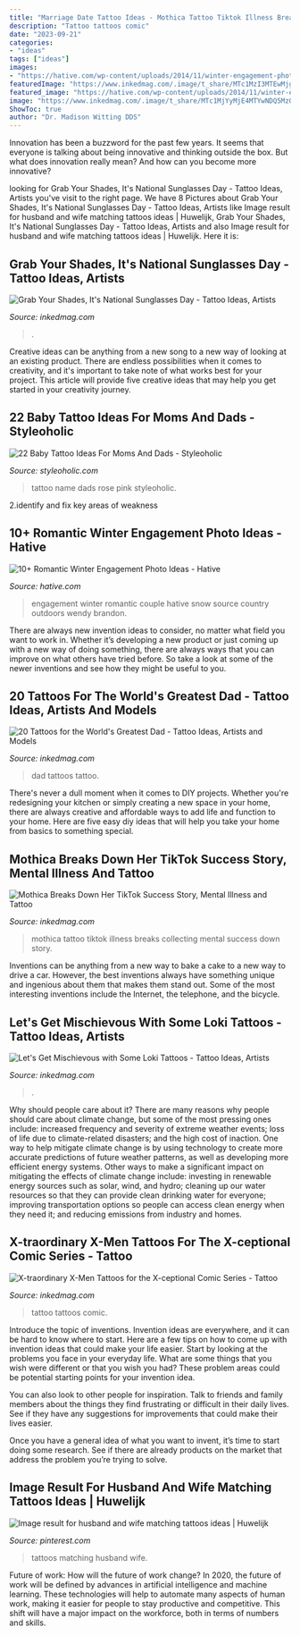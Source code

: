 ```yaml
---
title: "Marriage Date Tattoo Ideas - Mothica Tattoo Tiktok Illness Breaks Collecting Mental Success Down Story"
description: "Tattoo tattoos comic"
date: "2023-09-21"
categories:
- "ideas"
tags: ["ideas"]
images:
- "https://hative.com/wp-content/uploads/2014/11/winter-engagement-photo-ideas/13-winter-engagement-photo-ideas.jpg"
featuredImage: "https://www.inkedmag.com/.image/t_share/MTc1MzI3MTEwMjg0NDUzMTcx/new-project.png"
featured_image: "https://hative.com/wp-content/uploads/2014/11/winter-engagement-photo-ideas/13-winter-engagement-photo-ideas.jpg"
image: "https://www.inkedmag.com/.image/t_share/MTc1MjYyMjE4MTYwNDQ5MzQ4/mothica-fb.jpg"
ShowToc: true
author: "Dr. Madison Witting DDS"
---
```



Innovation has been a buzzword for the past few years. It seems that everyone is talking about being innovative and thinking outside the box. But what does innovation really mean? And how can you become more innovative?

	

		
looking for Grab Your Shades, It&#039;s National Sunglasses Day - Tattoo Ideas, Artists you've visit to the right page. We have 8 Pictures about Grab Your Shades, It&#039;s National Sunglasses Day - Tattoo Ideas, Artists like Image result for husband and wife matching tattoos ideas | Huwelijk, Grab Your Shades, It&#039;s National Sunglasses Day - Tattoo Ideas, Artists and also Image result for husband and wife matching tattoos ideas | Huwelijk. Here it is:
		
    
## Grab Your Shades, It&#039;s National Sunglasses Day - Tattoo Ideas, Artists

<img loading=lazy src="https://www.inkedmag.com/.image/t_share/MTczNDk4MjUyMjc1MDMzNDky/sunglasses-tatttoos-fb.jpg" onerror="this.onerror=null;this.src='https://tse1.mm.bing.net/th?id=OIP.dIMdTfx6MKmv9X5yBytTigHaD4&amp;pid=15.1';" alt="Grab Your Shades, It&#039;s National Sunglasses Day - Tattoo Ideas, Artists">

_Source: inkedmag.com_

>. 

	

Creative ideas can be anything from a new song to a new way of looking at an existing product. There are endless possibilities when it comes to creativity, and it's important to take note of what works best for your project. This article will provide five creative ideas that may help you get started in your creativity journey.

    
## 22 Baby Tattoo Ideas For Moms And Dads - Styleoholic

<img loading=lazy src="https://i.styleoholic.com/2017/01/Baby-name-tattoo-with-pink-rose.jpg" onerror="this.onerror=null;this.src='https://tse1.mm.bing.net/th?id=OIP.q9CFvyU7AQKNs2fJaUahpgHaJ4&amp;pid=15.1';" alt="22 Baby Tattoo Ideas For Moms And Dads - Styleoholic">

_Source: styleoholic.com_

>tattoo name dads rose pink styleoholic. 

	

2.identify and fix key areas of weakness 

    
## 10+ Romantic Winter Engagement Photo Ideas - Hative

<img loading=lazy src="https://hative.com/wp-content/uploads/2014/11/winter-engagement-photo-ideas/13-winter-engagement-photo-ideas.jpg" onerror="this.onerror=null;this.src='https://tse2.mm.bing.net/th?id=OIP.FjAmDECbjysfJG06-GnXeQHaLH&amp;pid=15.1';" alt="10+ Romantic Winter Engagement Photo Ideas - Hative">

_Source: hative.com_

>engagement winter romantic couple hative snow source country outdoors wendy brandon. 

	

There are always new invention ideas to consider, no matter what field you want to work in. Whether it’s developing a new product or just coming up with a new way of doing something, there are always ways that you can improve on what others have tried before. So take a look at some of the newer inventions and see how they might be useful to you.

    
## 20 Tattoos For The World&#039;s Greatest Dad - Tattoo Ideas, Artists And Models

<img loading=lazy src="https://www.inkedmag.com/.image/t_share/MTY0Nzc2NzIzMTA2MjQ0NTY0/dad-tattoos-fb.jpg" onerror="this.onerror=null;this.src='https://tse4.mm.bing.net/th?id=OIP.sFPODyQ8HBmpwSj_XRTalQHaD4&amp;pid=15.1';" alt="20 Tattoos for the World&#039;s Greatest Dad - Tattoo Ideas, Artists and Models">

_Source: inkedmag.com_

>dad tattoos tattoo. 

	

There's never a dull moment when it comes to DIY projects. Whether you're redesigning your kitchen or simply creating a new space in your home, there are always creative and affordable ways to add life and function to your home. Here are five easy diy ideas that will help you take your home from basics to something special.

    
## Mothica Breaks Down Her TikTok Success Story, Mental Illness And Tattoo

<img loading=lazy src="https://www.inkedmag.com/.image/t_share/MTc1MjYyMjE4MTYwNDQ5MzQ4/mothica-fb.jpg" onerror="this.onerror=null;this.src='https://tse4.mm.bing.net/th?id=OIP.x8FVz5DVrCE8gth2HoCYbgHaD4&amp;pid=15.1';" alt="Mothica Breaks Down Her TikTok Success Story, Mental Illness and Tattoo">

_Source: inkedmag.com_

>mothica tattoo tiktok illness breaks collecting mental success down story. 

	

Inventions can be anything from a new way to bake a cake to a new way to drive a car. However, the best inventions always have something unique and ingenious about them that makes them stand out. Some of the most interesting inventions include the Internet, the telephone, and the bicycle.

    
## Let&#039;s Get Mischievous With Some Loki Tattoos - Tattoo Ideas, Artists

<img loading=lazy src="https://www.inkedmag.com/.image/t_share/MTgyMDU0NzQyNzYxOTQwMDk5/loki.png" onerror="this.onerror=null;this.src='https://tse3.mm.bing.net/th?id=OIP.cgT38dvMTzrszZJfQbsAuAHaD4&amp;pid=15.1';" alt="Let&#039;s Get Mischievous with Some Loki Tattoos - Tattoo Ideas, Artists">

_Source: inkedmag.com_

>. 

	

Why should people care about it?
There are many reasons why people should care about climate change, but some of the most pressing ones include: increased frequency and severity of extreme weather events; loss of life due to climate-related disasters; and the high cost of inaction.
One way to help mitigate climate change is by using technology to create more accurate predictions of future weather patterns, as well as developing more efficient energy systems. Other ways to make a significant impact on mitigating the effects of climate change include: investing in renewable energy sources such as solar, wind, and hydro; cleaning up our water resources so that they can provide clean drinking water for everyone; improving transportation options so people can access clean energy when they need it; and reducing emissions from industry and homes.

    
## X-traordinary X-Men Tattoos For The X-ceptional Comic Series - Tattoo

<img loading=lazy src="https://www.inkedmag.com/.image/t_share/MTc1MzI3MTEwMjg0NDUzMTcx/new-project.png" onerror="this.onerror=null;this.src='https://tse1.mm.bing.net/th?id=OIP.mDc-GZ0A0Baybie6hE9oKAHaD4&amp;pid=15.1';" alt="X-traordinary X-Men Tattoos for the X-ceptional Comic Series - Tattoo">

_Source: inkedmag.com_

>tattoo tattoos comic. 

	

Introduce the topic of inventions.
Invention ideas are everywhere, and it can be hard to know where to start. Here are a few tips on how to come up with invention ideas that could make your life easier.
Start by looking at the problems you face in your everyday life. What are some things that you wish were different or that you wish you had? These problem areas could be potential starting points for your invention idea.

You can also look to other people for inspiration. Talk to friends and family members about the things they find frustrating or difficult in their daily lives. See if they have any suggestions for improvements that could make their lives easier.

Once you have a general idea of what you want to invent, it’s time to start doing some research. See if there are already products on the market that address the problem you’re trying to solve.

    
## Image Result For Husband And Wife Matching Tattoos Ideas | Huwelijk

<img loading=lazy src="https://i.pinimg.com/736x/f2/ff/f0/f2fff0d03fb7f9ef0d92df0eb58944d1.jpg" onerror="this.onerror=null;this.src='https://tse3.mm.bing.net/th?id=OIP.Xqggb798skVUUP6QGRmPuQHaJ4&amp;pid=15.1';" alt="Image result for husband and wife matching tattoos ideas | Huwelijk">

_Source: pinterest.com_

>tattoos matching husband wife. 

	

Future of work: How will the future of work change?
In 2020, the future of work will be defined by advances in artificial intelligence and machine learning. These technologies will help to automate many aspects of human work, making it easier for people to stay productive and competitive. This shift will have a major impact on the workforce, both in terms of numbers and skills.

